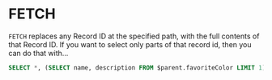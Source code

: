 # FETCH

`FETCH` replaces any Record ID at the specified path, with the full contents of that Record ID. If you want to select only parts of that record id, then you can do that with...

```sql
SELECT *, (SELECT name, description FROM $parent.favoriteColor LIMIT 1) AS favoriteColor FROM person;
```
